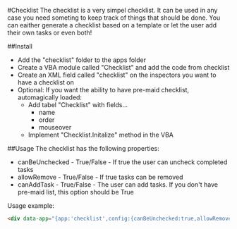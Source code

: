 #Checklist
The checklist is a very simpel checklist. It can be used in any case you need someting to keep track of things that should be done.
You can eaither generate a checklist based on a template or let the user add their own tasks or even both!


##Install
*	Add the "checklist" folder to the apps folder
*	Create a VBA module called "Checklist" and add the code from checklist
*	Create an XML field called "checklist" on the inspectors you want to have a checklist on
*	Optional: If you want the ability to have pre-maid checklist, automagically loaded:
	*	Add tabel "Checklist" with fields...
		*	name
		*	order
		*	mouseover
	*	Implement "Checklist.Initalize" method in the VBA

##Usage
The checklist has the following properties:
*	canBeUnchecked - True/False - If true the user can uncheck completed tasks
*	allowRemove - True/False - If true tasks can be removed
*	canAddTask - True/False - The user can add tasks. If you don't have pre-maid list, this option should be True

Usage example:

```html
<div data-app="{app:'checklist',config:{canBeUnchecked:true,allowRemove:true, canAddTask:true}}"></div>
```
